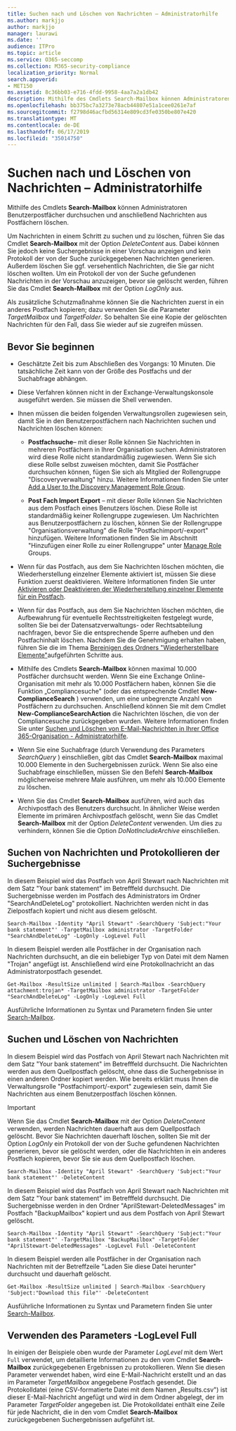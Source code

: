 ```yaml
---
title: Suchen nach und Löschen von Nachrichten – Administratorhilfe
ms.author: markjjo
author: markjjo
manager: laurawi
ms.date: ''
audience: ITPro
ms.topic: article
ms.service: O365-seccomp
ms.collection: M365-security-compliance
localization_priority: Normal
search.appverid:
- MET150
ms.assetid: 8c36bb03-e716-4fdd-9958-4aa7a2a1db42
description: Mithilfe des Cmdlets Search-Mailbox können Administratoren Benutzerpostfächer durchsuchen und anschließend Nachrichten aus Postfächern löschen.
ms.openlocfilehash: bb375bc7a3273e78acb44807e51a1cee0261e7af
ms.sourcegitcommit: f2798d46acfbd56314e809cd3fe0350be807e420
ms.translationtype: MT
ms.contentlocale: de-DE
ms.lasthandoff: 06/17/2019
ms.locfileid: "35014750"
---
```

# <a name="search-for-and-delete-messages---admin-help"></a>Suchen nach und Löschen von Nachrichten – Administratorhilfe
  
Mithilfe des Cmdlets **Search-Mailbox** können Administratoren Benutzerpostfächer durchsuchen und anschließend Nachrichten aus Postfächern löschen. 
  
Um Nachrichten in einem Schritt zu suchen und zu löschen, führen Sie das Cmdlet **Search-Mailbox** mit der Option  _DeleteContent_ aus. Dabei können Sie jedoch keine Suchergebnisse in einer Vorschau anzeigen und kein Protokoll der von der Suche zurückgegebenen Nachrichten generieren. Außerdem löschen Sie ggf. versehentlich Nachrichten, die Sie gar nicht löschen wollten. Um ein Protokoll der von der Suche gefundenen Nachrichten in der Vorschau anzuzeigen, bevor sie gelöscht werden, führen Sie das Cmdlet **Search-Mailbox** mit der Option  _LogOnly_ aus. 
  
Als zusätzliche Schutzmaßnahme können Sie die Nachrichten zuerst in ein anderes Postfach kopieren; dazu verwenden Sie die Parameter  _TargetMailbox_ und  _TargetFolder_. So behalten Sie eine Kopie der gelöschten Nachrichten für den Fall, dass Sie wieder auf sie zugreifen müssen. 
  
## <a name="before-you-begin"></a>Bevor Sie beginnen

- Geschätzte Zeit bis zum Abschließen des Vorgangs: 10 Minuten. Die tatsächliche Zeit kann von der Größe des Postfachs und der Suchabfrage abhängen.
    
- Diese Verfahren können nicht in der Exchange-Verwaltungskonsole ausgeführt werden. Sie müssen die Shell verwenden.
    
- Ihnen müssen die beiden folgenden Verwaltungsrollen zugewiesen sein, damit Sie in den Benutzerpostfächern nach Nachrichten suchen und Nachrichten löschen können:
    
  - **Postfachsuche**– mit dieser Rolle können Sie Nachrichten in mehreren Postfächern in Ihrer Organisation suchen. Administratoren wird diese Rolle nicht standardmäßig zugewiesen. Wenn Sie sich diese Rolle selbst zuweisen möchten, damit Sie Postfächer durchsuchen können, fügen Sie sich als Mitglied der Rollengruppe "Discoveryverwaltung" hinzu. Weitere Informationen finden Sie unter [Add a User to the Discovery Management Role Group](http://technet.microsoft.com/library/729e09d8-614b-431f-ae04-ae41fb4c628e.aspx).
    
  - **Post Fach Import Export** – mit dieser Rolle können Sie Nachrichten aus dem Postfach eines Benutzers löschen. Diese Rolle ist standardmäßig keiner Rollengruppe zugewiesen. Um Nachrichten aus Benutzerpostfächern zu löschen, können Sie der Rollengruppe "Organisationsverwaltung" die Rolle "Postfachimport/-export" hinzufügen. Weitere Informationen finden Sie im Abschnitt "Hinzufügen einer Rolle zu einer Rollengruppe" unter [Manage Role](http://technet.microsoft.com/library/ab9b7a3b-bf67-4ba1-bde5-8e6ac174b82c.aspx) Groups. 
    
- Wenn für das Postfach, aus dem Sie Nachrichten löschen möchten, die Wiederherstellung einzelner Elemente aktiviert ist, müssen Sie diese Funktion zuerst deaktivieren. Weitere Informationen finden Sie unter [Aktivieren oder Deaktivieren der Wiederherstellung einzelner Elemente für ein Postfach](http://technet.microsoft.com/library/2e7f1bcd-8395-45ad-86ce-22868bd46af0.aspx).
    
- Wenn für das Postfach, aus dem Sie Nachrichten löschen möchten, die Aufbewahrung für eventuelle Rechtsstreitigkeiten festgelegt wurde, sollten Sie bei der Datensatzverwaltungs- oder Rechtsabteilung nachfragen, bevor Sie die entsprechende Sperre aufheben und den Postfachinhalt löschen. Nachdem Sie die Genehmigung erhalten haben, führen Sie die im Thema [Bereinigen des Ordners "Wiederherstellbare Elemente"](http://technet.microsoft.com/library/82c310f8-de2f-46f2-8e1a-edb6055d6e69.aspx)aufgeführten Schritte aus.
    
- Mithilfe des Cmdlets **Search-Mailbox** können maximal 10.000 Postfächer durchsucht werden. Wenn Sie eine Exchange Online-Organisation mit mehr als 10.000 Postfächern haben, können Sie die Funktion „Compliancesuche" (oder das entsprechende Cmdlet **New-ComplianceSearch** ) verwenden, um eine unbegrenzte Anzahl von Postfächern zu durchsuchen. Anschließend können Sie mit dem Cmdlet **New-ComplianceSearchAction** die Nachrichten löschen, die von der Compliancesuche zurückgegeben wurden. Weitere Informationen finden Sie unter [Suchen und Löschen von E-Mail-Nachrichten in Ihrer Office 365-Organisation - Administratorhilfe](https://go.microsoft.com/fwlink/p/?LinkId=786856).
    
- Wenn Sie eine Suchabfrage (durch Verwendung des Parameters  *SearchQuery*  ) einschließen, gibt das Cmdlet **Search-Mailbox** maximal 10.000 Elemente in den Suchergebnissen zurück. Wenn Sie also eine Suchabfrage einschließen, müssen Sie den Befehl **Search-Mailbox** möglicherweise mehrere Male ausführen, um mehr als 10.000 Elemente zu löschen. 
    
- Wenn Sie das Cmdlet **Search-Mailbox** ausführen, wird auch das Archivpostfach des Benutzers durchsucht. In ähnlicher Weise werden Elemente im primären Archivpostfach gelöscht, wenn Sie das Cmdlet **Search-Mailbox** mit der Option  _DeleteContent_ verwenden. Um dies zu verhindern, können Sie die Option  *DoNotIncludeArchive*  einschließen.
    
## <a name="search-messages-and-log-the-search-results"></a>Suchen von Nachrichten und Protokollieren der Suchergebnisse

In diesem Beispiel wird das Postfach von April Stewart nach Nachrichten mit dem Satz "Your bank statement" im Betrefffeld durchsucht. Die Suchergebnisse werden im Postfach des Administrators im Ordner "SearchAndDeleteLog" protokolliert. Nachrichten werden nicht in das Zielpostfach kopiert und nicht aus diesem gelöscht.
  
```
Search-Mailbox -Identity "April Stewart" -SearchQuery 'Subject:"Your bank statement"' -TargetMailbox administrator -TargetFolder "SearchAndDeleteLog" -LogOnly -LogLevel Full
```

In diesem Beispiel werden alle Postfächer in der Organisation nach Nachrichten durchsucht, an die ein beliebiger Typ von Datei mit dem Namen "Trojan" angefügt ist. Anschließend wird eine Protokollnachricht an das Administratorpostfach gesendet.
  
```
Get-Mailbox -ResultSize unlimited | Search-Mailbox -SearchQuery attachment:trojan* -TargetMailbox administrator -TargetFolder "SearchAndDeleteLog" -LogOnly -LogLevel Full
```

Ausführliche Informationen zu Syntax und Parametern finden Sie unter [Search-Mailbox](http://technet.microsoft.com/library/9ee3b02c-d343-4816-a583-a90b1fad4b26.aspx).
  
 
## <a name="search-and-delete-messages"></a>Suchen und Löschen von Nachrichten

In diesem Beispiel wird das Postfach von April Stewart nach Nachrichten mit dem Satz "Your bank statement" im Betrefffeld durchsucht. Die Nachrichten werden aus dem Quellpostfach gelöscht, ohne dass die Suchergebnisse in einen anderen Ordner kopiert werden. Wie bereits erklärt muss Ihnen die Verwaltungsrolle "Postfachimport/-export" zugewiesen sein, damit Sie Nachrichten aus einem Benutzerpostfach löschen können.
  
> [!IMPORTANT]
> Wenn Sie das Cmdlet **Search-Mailbox** mit der Option  _DeleteContent_ verwenden, werden Nachrichten dauerhaft aus dem Quellpostfach gelöscht. Bevor Sie Nachrichten dauerhaft löschen, sollten Sie mit der Option  _LogOnly_ ein Protokoll der von der Suche gefundenen Nachrichten generieren, bevor sie gelöscht werden, oder die Nachrichten in ein anderes Postfach kopieren, bevor Sie sie aus dem Quellpostfach löschen. 
  
```
Search-Mailbox -Identity "April Stewart" -SearchQuery 'Subject:"Your bank statement"' -DeleteContent
```

In diesem Beispiel wird das Postfach von April Stewart nach Nachrichten mit dem Satz "Your bank statement" im Betrefffeld durchsucht. Die Suchergebnisse werden in den Ordner "AprilStewart-DeletedMessages" im Postfach "BackupMailbox" kopiert und aus dem Postfach von April Stewart gelöscht.
  
```
Search-Mailbox -Identity "April Stewart" -SearchQuery 'Subject:"Your bank statement"' -TargetMailbox "BackupMailbox" -TargetFolder "AprilStewart-DeletedMessages" -LogLevel Full -DeleteContent
```

In diesem Beispiel werden alle Postfächer in der Organisation nach Nachrichten mit der Betreffzeile "Laden Sie diese Datei herunter" durchsucht und dauerhaft gelöscht. 
  
```
Get-Mailbox -ResultSize unlimited | Search-Mailbox -SearchQuery 'Subject:"Download this file"' -DeleteContent
```

Ausführliche Informationen zu Syntax und Parametern finden Sie unter [Search-Mailbox](http://technet.microsoft.com/library/9ee3b02c-d343-4816-a583-a90b1fad4b26.aspx).

## <a name="using-the--loglevel-full-parameter"></a>Verwenden des Parameters -LogLevel Full

In einigen der Beispiele oben wurde der Parameter  _LogLevel_ mit dem Wert  `Full` verwendet, um detaillierte Informationen zu den vom Cmdlet **Search-Mailbox** zurückgegebenen Ergebnissen zu protokollieren. Wenn Sie diesen Parameter verwendet haben, wird eine E-Mail-Nachricht erstellt und an das im Parameter  _TargetMailbox_ angegebene Postfach gesendet. Die Protokolldatei (eine CSV-formatierte Datei mit dem Namen „Results.csv") ist dieser E-Mail-Nachricht angefügt und wird in dem Ordner abgelegt, der im Parameter  _TargetFolder_ angegeben ist. Die Protokolldatei enthält eine Zeile für jede Nachricht, die in den vom Cmdlet **Search-Mailbox** zurückgegebenen Suchergebnissen aufgeführt ist. 
